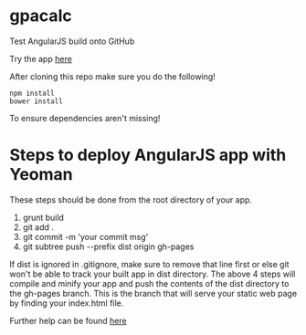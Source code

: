 gpacalc
=======

Test AngularJS build onto GitHub

Try the app [here](http://jonwho.github.io/gpacalc/#/calculator)

After cloning this repo make sure you do the following!
```shell
npm install
bower install
```

To ensure dependencies aren't missing!

Steps to deploy AngularJS app with Yeoman
=========================================
These steps should be done from the root directory of your app.


1. grunt build
2. git add .
3. git commit -m 'your commit msg'
4. git subtree push --prefix dist origin gh-pages


If dist is ignored in .gitignore, make sure to remove that line first or else git won't be able to track your built app in dist directory. The above 4 steps will compile and minify your app and push the contents of the dist directory to the gh-pages branch. This is the branch that will serve your static web page by finding your index.html file.

Further help can be found [here](http://stackoverflow.com/questions/17643381/how-to-upload-my-angularjs-static-site-to-github-pages)
